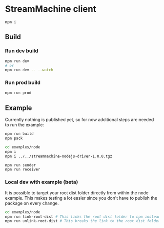 # StreamMachine client
```
npm i
```

## Build

### Run dev build

```bash
npm run dev
# or
npm run dev -- --watch
```

### Run prod build

```bash
npm run prod
```

## Example
Currently nothing is published yet, so for now additional steps are needed to run the example:

```bash
npm run build
npm pack

cd examples/node
npm i 
npm i ../../streammachine-nodejs-driver-1.0.0.tgz

npm run sender
npm run receiver
```

### Local dev with example (beta)
It is possible to target your root dist folder directly from within the node example. This makes testing a lot easier
since you don't have to publish the package on every change.

```bash
cd examples/node
npm run link-root-dist # This links the root dist folder to npm instead of the installed package
npm run unlink-root-dist # This breaks the link to the root dist folder
```